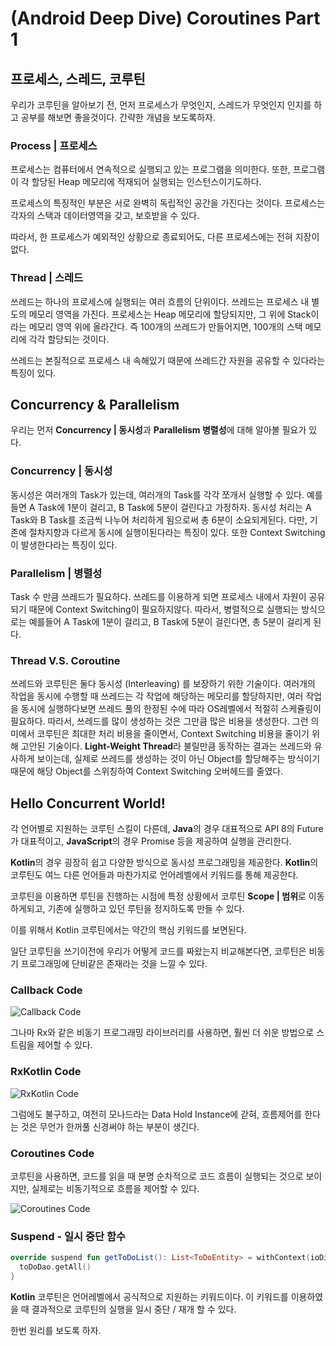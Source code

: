 # (Android Deep Dive) Coroutines Part 1

## 프로세스, 스레드, 코루틴

우리가 코루틴을 알아보기 전, 먼저 프로세스가 무엇인지, 스레드가 무엇인지 인지를 하고 공부를 해보면 좋을것이다. 간략한 개념을 보도록하자.

### Process | 프로세스

프로세스는 컴퓨터에서 연속적으로 실행되고 있는 프로그램을 의미한다. 또한, 프로그램이 각 할당된 Heap 메모리에 적재되어 실행되는 인스턴스이기도하다.

프로세스의 특징적인 부분은 서로 완벽히 독립적인 공간을 가진다는 것이다. 프로세스는 각자의 스택과 데이터영역을 갖고, 보호받을 수 있다.

따라서, 한 프로세스가 예외적인 상황으로 종료되어도, 다른 프로세스에는 전혀 지장이없다.

### Thread | 스레드

쓰레드는 하나의 프로세스에 실행되는 여러 흐름의 단위이다. 쓰레드는 프로세스 내 별도의 메모리 영역을 가진다. 프로세스는 Heap 메모리에 할당되지만, 그 위에 Stack이라는 메모리 영역 위에 올라간다. 즉 100개의 쓰레드가 만들어지면, 100개의 스택 메모리에 각각 할당되는 것이다.

쓰레드는 본질적으로 프로세스 내 속해있기 때문에 쓰레드간 자원을 공유할 수 있다라는 특징이 있다.

## Concurrency & Parallelism

우리는 먼저 **Concurrency | 동시성**과 **Parallelism 병렬성**에 대해 알아볼 필요가 있다.

### Concurrency | 동시성

동시성은 여러개의 Task가 있는데, 여러개의 Task를 각각 쪼개서 실행할 수 있다. 예를 들면 A Task에 1분이 걸리고, B Task에 5분이 걸린다고 가정하자. 동시성 처리는 A Task와 B Task를 조금씩 나누어 처리하게 됨으로써 총 6분이 소요되게된다. 다만, 기존에 절차지향과 다르게 동시에 실행이된다라는 특징이 있다. 또한 Context Switching이 발생한다라는 특징이 있다.

### Parallelism | 병렬성

Task 수 만큼 쓰레드가 필요하다. 쓰레드를 이용하게 되면 프로세스 내에서 자원이 공유되기 때문에 Context Switching이 필요하지않다. 따라서, 병렬적으로 실행되는 방식으로는 예를들어 A Task에 1분이 걸리고, B Task에 5분이 걸린다면, 총 5분이 걸리게 된다.

### Thread V.S. Coroutine

쓰레드와 코루틴은 둘다 동시성 (Interleaving) 를 보장하기 위한 기술이다. 여러개의 작업을 동시에 수행할 때 쓰레드는 각 작업에 해당하는 메모리를 할당하지만, 여러 작업을 동시에 실행하다보면 쓰레드 풀의 한정된 수에 따라 OS레벨에서 적절히 스케쥴링이 필요하다. 따라서, 쓰레드를 많이 생성하는 것은 그만큼 많은 비용을 생성한다. 그런 의미에서 코루틴은 최대한 처리 비용을 줄이면서, Context Switching 비용을 줄이기 위해 고안된 기술이다. **Light-Weight Thread**라 불릴만큼 동작하는 결과는 쓰레드와 유사하게 보이는데, 실제로 쓰레드를 생성하는 것이 아닌 Object를 할당해주는 방식이기 때문에 해당 Object를 스위칭하여 Context Switching 오버헤드를 줄였다.

## Hello Concurrent World!

각 언어별로 지원하는 코루틴 스킬이 다른데, **Java**의 경우 대표적으로 API 8의 Future가 대표적이고, **JavaScript**의 경우 Promise 등을 제공하여 실행을 관리한다.

**Kotlin**의 경우 굉장히 쉽고 다양한 방식으로 동시성 프로그래밍을 제공한다. **Kotlin**의 코루틴도 여느 다른 언어들과 마찬가지로 언어레벨에서 키워드를 통해 제공한다.

코루틴을 이용하면 루틴을 진행하는 시점에 특정 상황에서 코루틴 **Scope | 범위**로 이동하게되고, 기존에 실행하고 있던 루틴을 정지하도록 만들 수 있다.

이를 위해서 Kotlin 코루틴에서는 약간의 핵심 키워드를 보면된다.

일단 코루틴을 쓰기이전에 우리가 어떻게 코드를 짜왔는지 비교해본다면, 코루틴은 비동기 프로그래밍에 단비같은 존재라는 것을 느낄 수 있다.

### Callback Code 

![Callback Code](https://imgur.com/5KwV6fO.jpg)

그나마 Rx와 같은 비동기 프로그래밍 라이브러리를 사용하면, 훨씬 더 쉬운 방법으로 스트림을 제어할 수 있다.

### RxKotlin Code

![RxKotlin Code](https://imgur.com/2e5uFMY.jpg)

그럼에도 불구하고, 여전히 모나드라는 Data Hold Instance에 갇혀, 흐름제어를 한다는 것은 무언가 한꺼풀 신경써야 하는 부분이 생긴다.

### Coroutines Code

코루틴을 사용하면, 코드를 읽을 때 분명 순차적으로 코드 흐름이 실행되는 것으로 보이지만, 실제로는 비동기적으로 흐름을 제어할 수 있다.

![Coroutines Code](https://imgur.com/UEeP8UQ.jpg)

### Suspend - 일시 중단 함수

```kotlin
override suspend fun getToDoList(): List<ToDoEntity> = withContext(ioDispatcher) {
  toDoDao.getAll()
}
```

**Kotlin** 코루틴은 언어레벨에서 공식적으로 지원하는 키워드이다. 이 키워드를 이용하였을 때 결과적으로 코루틴의 실행을 일시 중단 / 재개 할 수 있다.

한번 원리를 보도록 하자.









